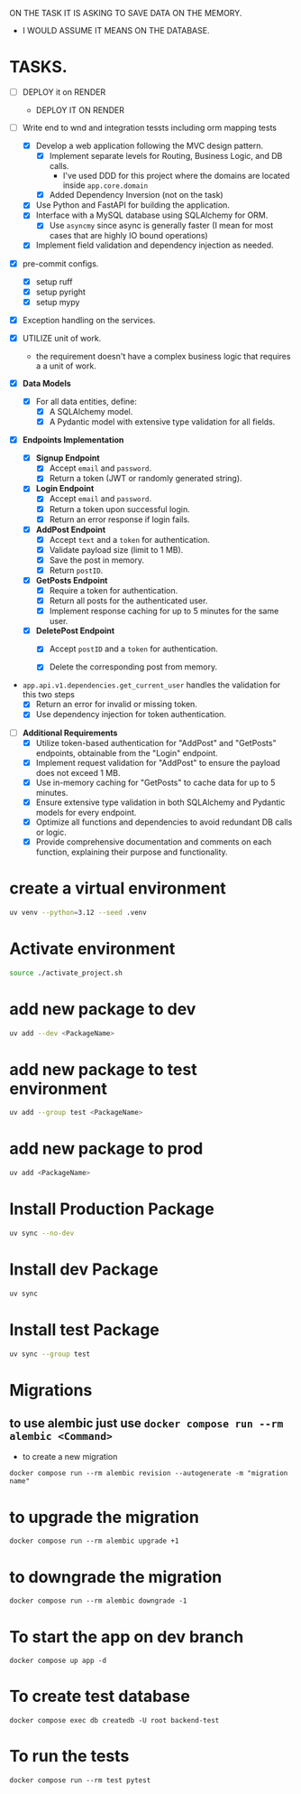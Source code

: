 

ON THE TASK IT IS ASKING TO SAVE DATA ON THE MEMORY.
 - I WOULD ASSUME IT MEANS ON THE DATABASE.

# TASKS.

- [ ] DEPLOY it on RENDER
    - DEPLOY IT ON RENDER
- [ ] Write end to wnd and integration tessts including orm mapping tests

  - [x] Develop a web application following the MVC design pattern.
    - [x] Implement separate levels for Routing, Business Logic, and DB calls.
        - I've used DDD for this project where the domains are located inside `app.core.domain`
    - [x] Added Dependency Inversion (not on the task)
  - [x] Use Python and FastAPI for building the application.
  - [x] Interface with a MySQL database using SQLAlchemy for ORM.
    - [x] Use `asyncmy` since async is generally faster (I mean for most cases that are highly IO bound operations)
  - [x] Implement field validation and dependency injection as needed.

- [x] pre-commit configs.
    - [x] setup ruff
    - [x] setup pyright
    - [x] setup mypy

- [x] Exception handling on the services.
- [x] UTILIZE unit of work.
    - the requirement doesn't have a complex business logic that requires a  a unit of work.

- [x] **Data Models**
  - [x] For all data entities, define:
    - [x] A SQLAlchemy model.
    - [x] A Pydantic model with extensive type validation for all fields.

- [x] **Endpoints Implementation**
  - [x] **Signup Endpoint**
    - [x] Accept `email` and `password`.
    - [x] Return a token (JWT or randomly generated string).

  - [x] **Login Endpoint**
    - [x] Accept `email` and `password`.
    - [x] Return a token upon successful login.
    - [x] Return an error response if login fails.

  - [x] **AddPost Endpoint**
    - [x] Accept `text` and a `token` for authentication.
    - [x] Validate payload size (limit to 1 MB).
    - [x] Save the post in memory.
    - [x] Return `postID`.

  - [x] **GetPosts Endpoint**
    - [x] Require a token for authentication.
    - [x] Return all posts for the authenticated user.
    - [x] Implement response caching for up to 5 minutes for the same user.

  - [x] **DeletePost Endpoint**
    - [x] Accept `postID` and a `token` for authentication.
    - [x] Delete the corresponding post from memory.


- `app.api.v1.dependencies.get_current_user` handles the validation for this two steps
    - [x] Return an error for invalid or missing token.
    - [x] Use dependency injection for token authentication.

- [ ] **Additional Requirements**
  - [x] Utilize token-based authentication for "AddPost" and "GetPosts" endpoints, obtainable from the "Login" endpoint.
  - [x] Implement request validation for "AddPost" to ensure the payload does not exceed 1 MB.
  - [x] Use in-memory caching for "GetPosts" to cache data for up to 5 minutes.
  - [x] Ensure extensive type validation in both SQLAlchemy and Pydantic models for every endpoint.
  - [x] Optimize all functions and dependencies to avoid redundant DB calls or logic.
  - [x] Provide comprehensive documentation and comments on each function, explaining their purpose and functionality.

# create a virtual environment

```bash
uv venv --python=3.12 --seed .venv
```

# Activate environment
```bash
source ./activate_project.sh
```

# add new package to dev
```bash
uv add --dev <PackageName>
```

# add new package to test environment
```bash
uv add --group test <PackageName>
```

# add new package to prod
```bash
uv add <PackageName>
```

# Install Production Package
```bash
uv sync --no-dev
```

# Install dev Package
```bash
uv sync
```

# Install test Package
```bash
uv sync --group test
```



# Migrations

## to use alembic just use `docker compose run --rm alembic <Command>`

* to create a new migration
```
docker compose run --rm alembic revision --autogenerate -m "migration name"
```

# to upgrade the migration
```
docker compose run --rm alembic upgrade +1
```

# to downgrade the migration
```
docker compose run --rm alembic downgrade -1
```


# To start the app on dev branch
```
docker compose up app -d
```


# To create test database
```
docker compose exec db createdb -U root backend-test
```

# To run the tests
```
docker compose run --rm test pytest
```
